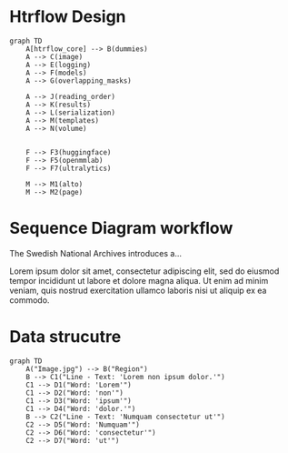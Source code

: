 # Htrflow Design


```mermaid
graph TD
    A[htrflow_core] --> B(dummies)
    A --> C(image)
    A --> E(logging)
    A --> F(models)
    A --> G(overlapping_masks)

    A --> J(reading_order)
    A --> K(results)
    A --> L(serialization)
    A --> M(templates)
    A --> N(volume)
    
    
    F --> F3(huggingface)
    F --> F5(openmmlab)
    F --> F7(ultralytics)

    M --> M1(alto)
    M --> M2(page)
```


# Sequence Diagram workflow

The Swedish National Archives introduces a...

Lorem ipsum dolor sit amet, consectetur adipiscing elit, sed do eiusmod tempor incididunt ut labore et dolore magna aliqua. Ut enim ad minim veniam, quis nostrud exercitation ullamco laboris nisi ut aliquip ex ea commodo.

# Data strucutre

```mermaid
graph TD
    A("Image.jpg") --> B("Region")
    B --> C1("Line - Text: 'Lorem non ipsum dolor.'")
    C1 --> D1("Word: 'Lorem'")
    C1 --> D2("Word: 'non'")
    C1 --> D3("Word: 'ipsum'")
    C1 --> D4("Word: 'dolor.'")
    B --> C2("Line - Text: 'Numquam consectetur ut'")
    C2 --> D5("Word: 'Numquam'")
    C2 --> D6("Word: 'consectetur'")
    C2 --> D7("Word: 'ut'")
```
